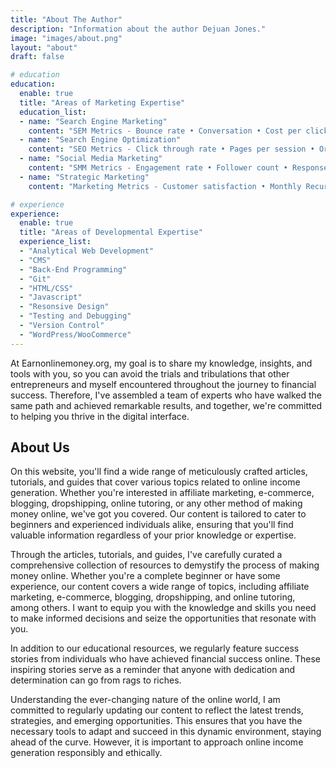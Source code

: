 ```yaml
---
title: "About The Author"
description: "Information about the author Dejuan Jones."
image: "images/about.png"
layout: "about"
draft: false

# education
education:
  enable: true
  title: "Areas of Marketing Expertise"
  education_list:
  - name: "Search Engine Marketing"
    content: "SEM Metrics - Bounce rate • Conversation • Cost per click"
  - name: "Search Engine Optimization"
    content: "SEO Metrics - Click through rate • Pages per session • Organic traffic"
  - name: "Social Media Marketing"
    content: "SMM Metrics - Engagement rate • Follower count • Response rate"
  - name: "Strategic Marketing"
    content: "Marketing Metrics - Customer satisfaction • Monthly Recurring Revenue • Online Engagement"

# experience
experience:
  enable: true
  title: "Areas of Developmental Expertise"
  experience_list:
  - "Analytical Web Development"
  - "CMS"
  - "Back-End Programming"
  - "Git"
  - "HTML/CSS"
  - "Javascript"
  - "Resonsive Design"
  - "Testing and Debugging"
  - "Version Control"
  - "WordPress/WooCommerce"
---
```


At Earnonlinemoney.org, my goal is to share my knowledge, insights, and tools with you, so you can avoid the trials and tribulations that other entrepreneurs and myself encountered throughout the journey to financial success. Therefore, I've assembled a team of experts who have walked the same path and achieved remarkable results, and together, we're committed to helping you thrive in the digital interface.

## About Us

On this website, you'll find a wide range of meticulously crafted articles, tutorials, and guides that cover various topics related to online income generation. Whether you're interested in affiliate marketing, e-commerce, blogging, dropshipping, online tutoring, or any other method of making money online, we've got you covered. Our content is tailored to cater to beginners and experienced individuals alike, ensuring that you'll find valuable information regardless of your prior knowledge or expertise.

Through the articles, tutorials, and guides, I've carefully curated a comprehensive collection of resources to demystify the process of making money online. Whether you're a complete beginner or have some experience, our content covers a wide range of topics, including affiliate marketing, e-commerce, blogging, dropshipping, and online tutoring, among others. I want to equip you with the knowledge and skills you need to make informed decisions and seize the opportunities that resonate with you.

In addition to our educational resources, we regularly feature success stories from individuals who have achieved financial success online. These inspiring stories serve as a reminder that anyone with dedication and determination can go from rags to riches.

Understanding the ever-changing nature of the online world, I am committed to regularly updating our content to reflect the latest trends, strategies, and emerging opportunities. This ensures that you have the necessary tools to adapt and succeed in this dynamic environment, staying ahead of the curve. However, it is important to approach online income generation responsibly and ethically.